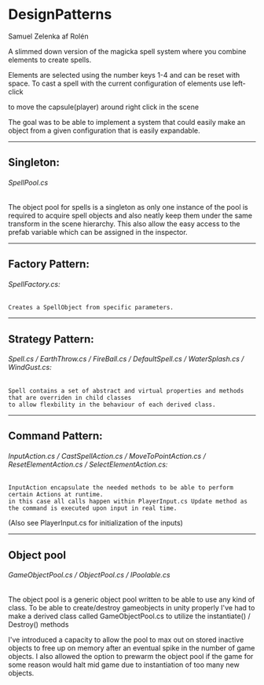 # DesignPatterns
Samuel Zelenka af Rolén

A slimmed down version of the magicka spell system where you combine elements to create spells. 

Elements are selected using the number keys 1-4 and can be reset with space.
To cast a spell with the current configuration of elements use left-click

to move the capsule(player) around right click in the scene

The goal was to be able to implement a system that could easily make an object from a given configuration that is easily expandable. 

-------------------

## Singleton:

###### SpellPool.cs
The object pool for spells is a singleton as only one instance of the pool is required to acquire spell objects and also neatly keep them under the same transform in the scene hierarchy.
This also allow the easy access to the prefab variable which can be assigned in the inspector.    

-------------------

## Factory Pattern:

###### SpellFactory.cs:
	Creates a SpellObject from specific parameters. 

-------------------

## Strategy Pattern:

###### Spell.cs / EarthThrow.cs / FireBall.cs / DefaultSpell.cs / WaterSplash.cs / WindGust.cs:
	Spell contains a set of abstract and virtual properties and methods that are overriden in child classes
	to allow flexbility in the behaviour of each derived class.


-------------------

## Command Pattern:

###### InputAction.cs / CastSpellAction.cs / MoveToPointAction.cs / ResetElementAction.cs / SelectElementAction.cs:
	InputAction encapsulate the needed methods to be able to perform certain Actions at runtime.
	in this case all calls happen within PlayerInput.cs Update method as the command is executed upon input in real time. 
	
	
(Also see PlayerInput.cs for initialization of the inputs)

-------------------


## Object pool

###### GameObjectPool.cs / ObjectPool.cs / IPoolable.cs

The object pool is a generic object pool written to be able to use any kind of class.
To be able to create/destroy gameobjects in unity properly I've had to make a derived class called GameObjectPool.cs to utilize the instantiate() / Destroy() methods

I've introduced a capacity to allow the pool to max out on stored inactive objects to free up on memory after an eventual spike in the number of game objects.
I also allowed the option to prewarm the object pool if the game for some reason would halt mid game due to instantiation of too many new objects.
	
